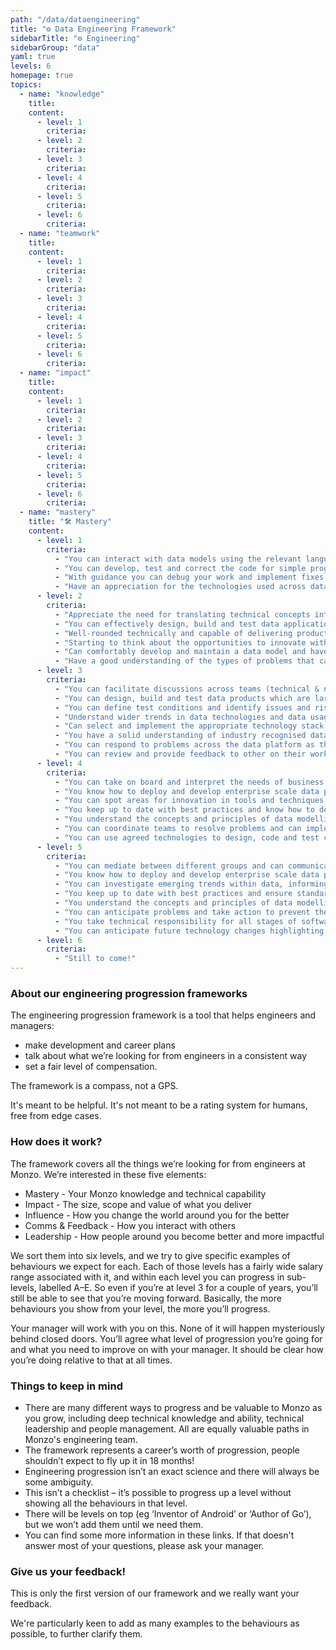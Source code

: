 ```yaml
---
path: "/data/dataengineering"
title: "⚙️ Data Engineering Framework"
sidebarTitle: "⚙️ Engineering"
sidebarGroup: "data"
yaml: true
levels: 6
homepage: true
topics:
  - name: "knowledge"
    title:
    content:
      - level: 1
        criteria:
      - level: 2
        criteria:
      - level: 3
        criteria:
      - level: 4
        criteria:
      - level: 5
        criteria:
      - level: 6
        criteria:
  - name: "teamwork"
    title:
    content:
      - level: 1
        criteria:
      - level: 2
        criteria:
      - level: 3
        criteria:
      - level: 4
        criteria:
      - level: 5
        criteria:
      - level: 6
        criteria:
  - name: "impact"
    title:
    content:
      - level: 1
        criteria:
      - level: 2
        criteria:
      - level: 3
        criteria:
      - level: 4
        criteria:
      - level: 5
        criteria:
      - level: 6
        criteria:
  - name: "mastery"
    title: "🛠️ Mastery"
    content:
      - level: 1
        criteria:
          - "You can interact with data models using the relevant language."
          - "You can develop, test and correct the code for simple programmes under the direction of others. "
          - "With guidance you can debug your work and implement fixes."
          - "Have an appreciation for the technologies used across data and understand the scenarios in which they are applied. "
      - level: 2
        criteria:
          - "Appreciate the need for translating technical concepts into non-technical language for internal and external stakeholders. "
          - "You can effectively design, build and test data applications in a complex multi feed environment using a range of compute and storage types. "
          - "Well-rounded technically and capable of delivering products which are resilient, future proof and scalable adhering to agreed standards."
          - "Starting to think about the opportunities to innovate with new tools and data."
          - "Can comfortably develop and maintain a data model and have the knowledge of how to reverse engineer data models from other applications."
          - "Have a good understanding of the types of problems that can occur within a data pipeline, and with guidance can debug issues."
      - level: 3
        criteria:
          - "You can facilitate discussions across teams (technical & non-technical) with potentially difficult dynamics. You can advocate for the team externally and know how to manage challenging perspectives."
          - "You can design, build and test data products which are large and complex and can build and direct a team to deliver a data product."
          - "You can define test conditions and identify issues and risks associated with work."
          - "Understand wider trends in data technologies and data usage and can articulate these to internal audiences. "
          - "Can select and implement the appropriate technology stack to deliver, resilient, scalable and future proof solutions adhering to agreed standards."
          - "You have a solid understanding of industry recognised data modelling patterns and can apply them to a range of domains. "
          - "You can respond to problems across the data platform as they occur. You can diagnose issues in an accurate and timely manner and initiate fixes to fully resolve the problem. You will look at trends in issues and develop preventative measures. "
          - "You can review and provide feedback to other on their work."
      - level: 4
        criteria:
          - "You can take on board and interpret the needs of business and technical stakeholders. Making proactive and reactive communication and can facilitate difficult discussions."
          - "You know how to deploy and develop enterprise scale data platforms and can manage the resources required to run these effectively."
          - "You can spot areas for innovation in tools and techniques and recognise the appropriate time for adoption."
          - "You keep up to date with best practices and know how to develop and maintain adherence to standards.  "
          - "You understand the concepts and principles of data modelling and can produce data models. You look to promote re-use and alignment between models."
          - "You can coordinate teams to resolve problems and can implement preventative measures. "
          - "You can use agreed technologies to design, code and test complex programs. Reviewing and providing feedback on the work of others. "
      - level: 5
        criteria:
          - "You can mediate between different groups and can communicate with stakeholders at all levels. You can manage stakeholder expectations especially in challenging circumstances."
          - "You know how to deploy and develop enterprise scale data platforms and can facilitate access to and manage the resources required to run these effectively."
          - "You can investigate emerging trends within data, informing the wider organisation and introducing innovation into the ways we work."
          - "You keep up to date with best practices and ensure standards are adhered too."
          - "You understand the concepts and principles of data modelling and can provide critique on their application. "
          - "You can anticipate problems and take action to prevent them. You can see how a problem fits into the bigger picture. You can identify and describe problems and know how to build problem solving capabilities in others. "
          - "You take technical responsibility for all stages of software development."
          - "You can anticipate future technology changes highlighting opportunities to use this to Global’s advantage.  "
      - level: 6
        criteria:
          - "Still to come!"
---
```

### About our engineering progression frameworks
The engineering progression framework is a tool that helps engineers and managers:
- make development and career plans
- talk about what we’re looking for from engineers in a consistent way
- set a fair level of compensation.

The framework is a compass, not a GPS.

It's meant to be helpful. It's not meant to be a rating system for humans, free from edge cases.

### How does it work?
The framework covers all the things we’re looking for from engineers at Monzo. We’re interested in these five elements:
- Mastery - Your Monzo knowledge and technical capability
- Impact - The size, scope and value of what you deliver
- Influence - How you change the world around you for the better
- Comms & Feedback - How you interact with others
- Leadership - How people around you become better and more impactful

We sort them into six levels, and we try to give specific examples of behaviours we expect for each. Each of those levels has a fairly wide salary range associated with it, and within each level you can progress in sub-levels, labelled A–E. So even if you’re at level 3 for a couple of years, you’ll still be able to see that you’re moving forward. Basically, the more behaviours you show from your level, the more you’ll progress.

Your manager will work with you on this. None of it will happen mysteriously behind closed doors. You’ll agree what level of progression you’re going for and what you need to improve on with your manager. It should be clear how you’re doing relative to that at all times.

### Things to keep in mind
- There are many different ways to progress and be valuable to Monzo as you grow, including deep technical knowledge and ability, technical leadership and people management. All are equally valuable paths in Monzo's engineering team.
- The framework represents a career’s worth of progression, people shouldn’t expect to fly up it in 18 months!
- Engineering progression isn’t an exact science and there will always be some ambiguity.
- This isn’t a checklist – it’s possible to progress up a level without showing all the behaviours in that level.
- There will be levels on top (eg ‘Inventor of Android’ or ‘Author of Go’), but we won’t add them until we need them.
- You can find some more information in these links. If that doesn't answer most of your questions, please ask your manager.

### Give us your feedback!
This is only the first version of our framework and we really want your feedback.

We're particularly keen to add as many examples to the behaviours as possible, to further clarify them.
